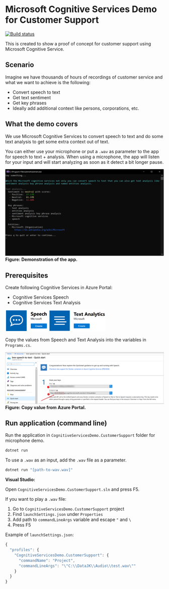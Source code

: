 # Microsoft Cognitive Services Demo for Customer Support

[![Build status](https://ci.appveyor.com/api/projects/status/gxxw8d5t45lsp1o6/branch/master?svg=true)](https://ci.appveyor.com/project/jernejk/cognitiveservicesdemo-customersupport/branch/master)

This is created to show a proof of concept for customer support using Microsoft Cognitive Service.

## Scenario

Imagine we have thousands of hours of recordings of customer service and what we want to achieve is the following:

* Convert speech to text
* Get text sentiment
* Get key phrases
* Ideally add additional context like persons, corporations, etc.

## What the demo covers

We use Microsoft Cognitive Services to convert speech to text and do some text analysis to get some extra context out of text.

You can either use your microphone or put a `.wav` as parameter to the app for speech to text + analysis.
When using a microphone, the app will listen for your input and will start analyzing as soon as it detect a bit longer pause.

![Demonstration of the app when using a microphone](img/cognitive-services-demo-customer-support.png)
**Figure: Demonstration of the app.**

## Prerequisites

Create following Cognitive Services in Azure Portal:

* Cognitive Services Speech
* Cognitive Services Text Analysis

<img src="img/create-azure-speech-logo.png" width="134" alt="Create Microsoft Cognitive Services Speech" />
<img src="img/create-azure-text-analysis-logo.png" width="180" alt="Create Microsoft Cognitive Services Text Analysis" />

Copy the values from Speech and Text Analysis into the variables in `Programs.cs`.

![](img/copy-details-from-azure.png)
**Figure: Copy value from Azure Portal.**

## Run application (command line)

Run the application in `CognitiveServicesDemo.CustomerSupport` folder for microphone demo.

``` bash
dotnet run
```

To use a `.wav` as an input, add the `.wav` file as a parameter.

``` bash
dotnet run "[path-to-wav.wav]"
```

**Visual Studio:**

Open `CognitiveServicesDemo.CustomerSupport.sln` and press F5.

If you want to play a `.wav` file:

1. Go to `CognitiveServicesDemo.CustomerSupport` project
2. Find `launchSettings.json` under `Properties`
3. Add path to `commandLineArgs` variable and escape `"` and `\`
4. Press F5

Example of `launchSettings.json`:

``` js
{
  "profiles": {
    "CognitiveServicesDemo.CustomerSupport": {
      "commandName": "Project",
      "commandLineArgs": "\"C:\\DataJK\\Audio\\test.wav\""
    }
  }
}
```
 
